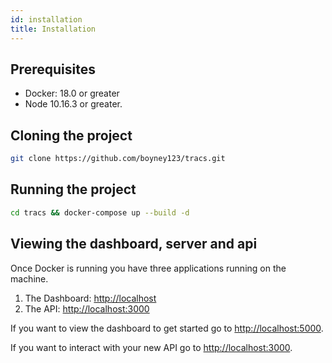 ```yaml
---
id: installation
title: Installation
---
```


## Prerequisites

- Docker: 18.0 or greater
- Node 10.16.3 or greater.

## Cloning the project

```bash
git clone https://github.com/boyney123/tracs.git
```

## Running the project

```bash
cd tracs && docker-compose up --build -d
```

## Viewing the dashboard, server and api

Once Docker is running you have three applications running on the machine.

1. The Dashboard: [http://localhost](http://localhost)
2. The API: [http://localhost:3000](http://localhost:3000)

If you want to view the dashboard to get started go to [http://localhost:5000](http://localhost:5000).

If you want to interact with your new API go to [http://localhost:3000](http://localhost:3000).

